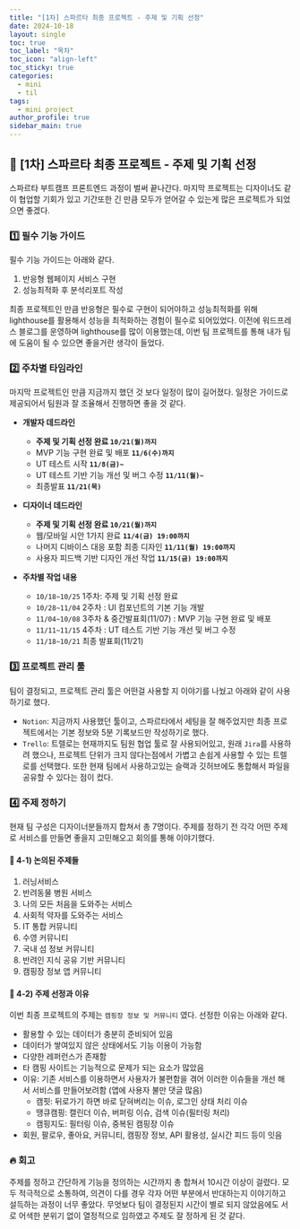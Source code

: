 ```yaml
---
title: "[1차] 스파르타 최종 프로젝트 - 주제 및 기획 선정"
date: 2024-10-18
layout: single
toc: true
toc_label: "목차"
toc_icon: "align-left"
toc_sticky: true
categories:
  - mini
  - til
tags:
  - mini project
author_profile: true
sidebar_main: true
---
```


## :ledger: [1차] 스파르타 최종 프로젝트 - 주제 및 기획 선정

스파르타 부트캠프 프론트엔드 과정이 벌써 끝나간다. 마지막 프로젝트는 디자이너도 같이 협업할 기회가 있고 기간또한 긴 만큼 모두가 얻어갈 수 있는게 많은 프로젝트가 되었으면 좋겠다.

### :one: 필수 기능 가이드

필수 기능 가이드는 아래와 같다.

1. 반응형 웹페이지 서비스 구현
2. 성능최적화 후 분석리포트 작성

최종 프로젝트인 만큼 반응형은 필수로 구현이 되어야하고 성능최적화를 위해 lighthouse를 활용해서 성능을 최적화하는 경험이 필수로 되어있었다. 이전에 워드프레스 블로그를 운영하며 lighthouse를 많이 이용했는데, 이번 팀 프로젝트를 통해 내가 팀에 도움이 될 수 있으면 좋을거란 생각이 들었다.

### :two: 주차별 타임라인

마지막 프로젝트인 만큼 지금까지 했던 것 보다 일정이 많이 길어졌다. 일정은 가이드로 제공되어서 팀원과 잘 조율해서 진행하면 좋을 것 같다.

- **개발자 데드라인**

  - **주제 및 기획 선정 완료 `10/21(월)까지`**
  - MVP 기능 구현 완료 및 배포 **`11/6(수)까지`**
  - UT 테스트 시작 **`11/8(금)~`**
  - UT 테스트 기반 기능 개선 및 버그 수정 **`11/11(월)~`**
  - 최종발표 **`11/21(목)`**

- **디자이너 데드라인**

  - **주제 및 기획 선정 완료 `10/21(월)까지`**
  - 웹/모바일 시안 1가지 완료 **`11/4(금) 19:00까지`**
  - 나머지 디바이스 대응 포함 최종 디자인 **`11/11(월) 19:00까지`**
  - 사용자 피드백 기반 디자인 개선 작업 **`11/15(금) 19:00까지`**

- **주차별 작업 내용**
  - `10/18~10/25` 1주차: 주제 및 기획 선정 완료
  - `10/28~11/04` 2주차 : UI 컴포넌트의 기본 기능 개발
  - `11/04~10/08` 3주차 & 중간발표회(11/07) : MVP 기능 구현 완료 및 배포
  - `11/11~11/15` 4주차 : UT 테스트 기반 기능 개선 및 버그 수정
  - `11/18~10/21` 최종 발표회(11/21)

### :three: 프로젝트 관리 툴

팀이 결정되고, 프로젝트 관리 툴은 어떤걸 사용할 지 이야기를 나눴고 아래와 같이 사용하기로 했다.

- `Notion`: 지금까지 사용했던 툴이고, 스파르타에서 세팅을 잘 해주었지만 최종 프로젝트에서는 기본 정보와 5분 기록보드만 작성하기로 했다.
- `Trello`: 트렐로는 현재까지도 팀원 협업 툴로 잘 사용되어있고, 원래 `Jira`를 사용하려 했으나, 프로젝트 단위가 크지 않다는점에서 가볍고 손쉽게 사용할 수 있는 트렐로를 선택했다. 또한 현재 팀에서 사용하고있는 슬랙과 깃허브에도 통합해서 파일을 공유할 수 있다는 점이 컸다.

### :four: 주제 정하기

현재 팀 구성은 디자이너분들까지 합쳐서 총 7명이다. 주제를 정하기 전 각각 어떤 주제로 서비스를 만들면 좋을지 고민해오고 회의를 통해 이야기했다.

#### :pushpin: 4-1) 논의된 주제들

1.  러닝서비스
2.  반려동물 병원 서비스
3.  나의 모든 처음을 도와주는 서비스
4.  사회적 약자를 도와주는 서비스
5.  IT 통합 커뮤니티
6.  수영 커뮤니티
7.  국내 섬 정보 커뮤니티
8.  반려인 지식 공유 기반 커뮤니티
9.  캠핑장 정보 앱 커뮤니티

#### :pushpin: 4-2) 주제 선정과 이유

이번 최종 프로젝트의 주제는 `캠핑장 정보 및 커뮤니티` 였다. 선정한 이유는 아래와 같다.

- 활용할 수 있는 데이터가 충분히 준비되어 있음
- 데이터가 쌓여있지 않은 상태에서도 기능 이용이 가능함
- 다양한 레퍼런스가 존재함
- 타 캠핑 사이트는 기능적으로 문제가 되는 요소가 많았음
- 이유: 기존 서비스를 이용하면서 사용자가 불편함을 겪어 이러한 이슈들을 개선 해서 서비스를 만들어보려함 (앱에 사용자 불만 댓글 많음)
  - 캠핏: 뒤로가기 하면 바로 닫혀버리는 이슈, 로그인 상태 처리 이슈
  - 땡큐캠핑: 캘린더 이슈, 버퍼링 이슈, 검색 이슈(필터링 처리)
  - 캠핑지도: 필터링 이슈, 중복된 캠핑장 이슈
- 회원, 팔로우, 좋아요, 커뮤니티, 캠핑장 정보, API 활용성, 실시간 피드 등이 잇음

### :fire: 회고

주제를 정하고 간단하게 기능을 정의하는 시간까지 총 합쳐서 10시간 이상이 걸렸다. 모두 적극적으로 소통하여, 의견이 다를 경우 각자 어떤 부분에서 반대하는지 이야기하고 설득하는 과정이 너무 좋았다. 무엇보다 팀이 결정된지 시간이 별로 되지 않았음에도 서로 어색한 분위기 없이 열정적으로 임하였고 주제도 잘 정하게 된 것 같다.

